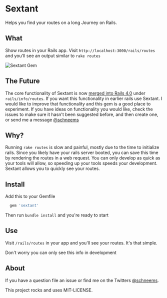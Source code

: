 # Sextant

Helps you find your routes on a long Journey on Rails.

## What

Show routes in your Rails app. Visit `http://localhost:3000/rails/routes` and you'll see an output similar to `rake routes`

![Sextant Gem](http://media.tumblr.com/tumblr_m42lwz86aB1qevexf.png)


## The Future

The core functionality of Sextant is now [merged into Rails 4.0](https://github.com/rails/rails/commit/8186754097e0cc54a8853f2a5c0d2b3fbf4ae059) under `rails/info/routes`. If you want this functionality in earlier rails use Sextant. I would like to improve that functionality and this gem is a good place to experiment. If you have ideas on functionality you would like, check the issues to make sure it hasn't been suggested before, and then create one, or send me a message [@schneems](http://twitter.com/schneems)

## Why?

Running `rake routes` is slow and painful, mostly due to the time to initialize rails. Since you likely have your rails server booted, you can save this time by rendering the routes in a web request. You can only develop as quick as your tools will allow, so speeding up your tools speeds your development. Sextant allows you to quickly see your routes.


## Install

Add this to your Gemfile

```ruby
  gem 'sextant'
```

Then run `bundle install` and you're ready to start


## Use

Visit `/rails/routes` in your app and you'll see your routes. It's that simple.

Don't worry you can only see this info in development

## About

If you have a question file an issue or find me on the Twitters [@schneems](http://twitter.com/schneems).

This project rocks and uses MIT-LICENSE.